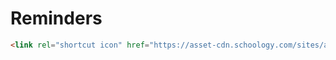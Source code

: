 # Reminders

```html
<link rel="shortcut icon" href="https://asset-cdn.schoology.com/sites/all/themes/schoology_theme/favicon.ico" type="image/x-icon">
```
